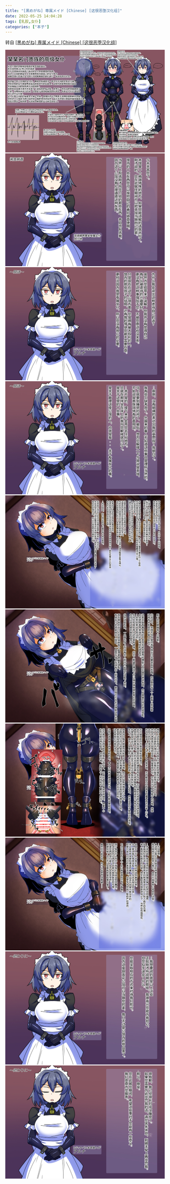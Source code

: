 ```yaml
---
title: "[黒めがね] 専属メイド [Chinese] [这很恶堕汉化组]"
date: 2022-05-25 14:04:28
tags: [乳胶,女仆]
categories: ["本子"]
---
```


转自 [\[黒めがね\] 専属メイド \[Chinese\] \[这很恶堕汉化组\]](https://e-hentai.org/g/2167664/5c2fe81c35/)

![](0.jpg)
![](1.jpg)
![](2.jpg)
![](3.jpg)
![](4.jpg)
![](5.jpg)
![](6.jpg)
![](7.jpg)
![](8.jpg)
![](9.jpg)